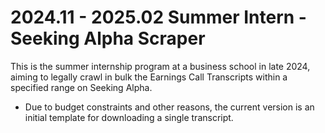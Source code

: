 # 2024.11 - 2025.02 Summer Intern - Seeking Alpha Scraper



This is the summer internship program at a business school in late 2024, aiming to legally crawl in bulk the Earnings Call Transcripts within a specified range on Seeking Alpha.

- Due to budget constraints and other reasons, the current version is an initial template for downloading a single transcript.

